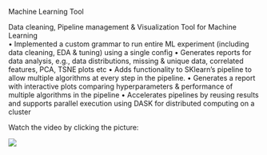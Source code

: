 Machine Learning Tool

Data cleaning, Pipeline management & Visualization Tool for Machine Learning	        
•	Implemented a custom grammar to run entire ML experiment (including data cleaning, EDA & tuning) using a single config
•	Generates reports for data analysis, e.g., data distributions, missing & unique data, correlated features, PCA, TSNE plots etc
•	Adds functionality to SKlearn’s pipeline to allow multiple algorithms at every step in the pipeline. 
•	Generates a report with interactive plots comparing hyperparameters & performance of multiple algorithms in the pipeline
•	Accelerates pipelines by reusing results and supports parallel execution using DASK for distributed computing on a cluster


Watch the video by clicking the picture:


[![](http://i3.ytimg.com/vi/XB0LZFfyU0k/maxresdefault.jpg)](https://youtu.be/XB0LZFfyU0k)

